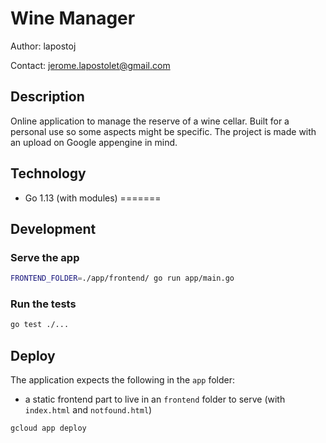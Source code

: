 # Wine Manager

Author: lapostoj

Contact: jerome.lapostolet@gmail.com

## Description

Online application to manage the reserve of a wine cellar.
Built for a personal use so some aspects might be specific.
The project is made with an upload on Google appengine in mind.

## Technology

- Go 1.13 (with modules)
=======

## Development

### Serve the app

```bash
FRONTEND_FOLDER=./app/frontend/ go run app/main.go
```

### Run the tests

```bash
go test ./...
```

## Deploy

The application expects the following in the `app` folder:

- a static frontend part to live in an `frontend` folder to serve (with `index.html` and `notfound.html`)

```bash
gcloud app deploy
```
